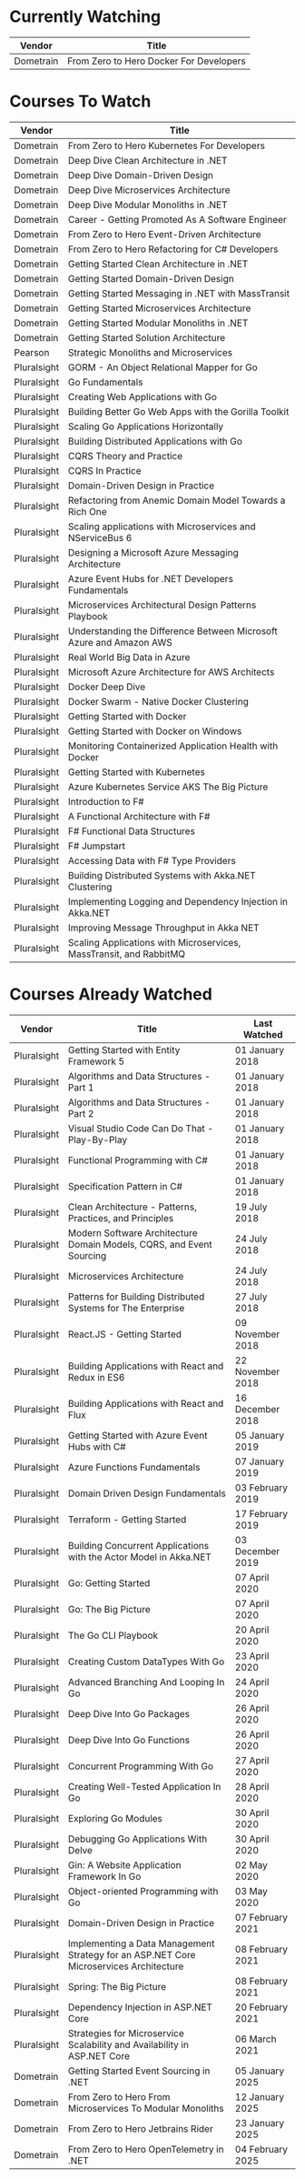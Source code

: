 Currently Watching
==================
Vendor    | Title                                   |
--------- | --------------------------------------- |
Dometrain | From Zero to Hero Docker For Developers |

Courses To Watch
================
Vendor      | Title                                                               |
----------- | ------------------------------------------------------------------- |
Dometrain   | From Zero to Hero Kubernetes For Developers                         |
Dometrain   | Deep Dive Clean Architecture in .NET                                |
Dometrain   | Deep Dive Domain-Driven Design                                      |
Dometrain   | Deep Dive Microservices Architecture                                |
Dometrain   | Deep Dive Modular Monoliths in .NET                                 |
Dometrain   | Career - Getting Promoted As A Software Engineer                    |
Dometrain   | From Zero to Hero Event-Driven Architecture                         |
Dometrain   | From Zero to Hero Refactoring for C# Developers                     |
Dometrain   | Getting Started Clean Architecture in .NET                          |
Dometrain   | Getting Started Domain-Driven Design                                |
Dometrain   | Getting Started Messaging in .NET with MassTransit                  |
Dometrain   | Getting Started Microservices Architecture                          |
Dometrain   | Getting Started Modular Monoliths in .NET                           |
Dometrain   | Getting Started Solution Architecture                               |
Pearson     | Strategic Monoliths and Microservices                               |
Pluralsight | GORM - An Object Relational Mapper for Go                           |
Pluralsight | Go Fundamentals                                                     |
Pluralsight | Creating Web Applications with Go                                   |
Pluralsight | Building Better Go Web Apps with the Gorilla Toolkit                |
Pluralsight | Scaling Go Applications Horizontally                                |
Pluralsight | Building Distributed Applications with Go                           |
Pluralsight | CQRS Theory and Practice                                            |
Pluralsight | CQRS In Practice                                                    |
Pluralsight | Domain-Driven Design in Practice                                    |
Pluralsight | Refactoring from Anemic Domain Model Towards a Rich One             |
Pluralsight | Scaling applications with Microservices and NServiceBus 6           |
Pluralsight | Designing a Microsoft Azure Messaging Architecture                  |
Pluralsight | Azure Event Hubs for .NET Developers Fundamentals                   |
Pluralsight | Microservices Architectural Design Patterns Playbook                |
Pluralsight | Understanding the Difference Between Microsoft Azure and Amazon AWS |
Pluralsight | Real World Big Data in Azure                                        |
Pluralsight | Microsoft Azure Architecture for AWS Architects                     |
Pluralsight | Docker Deep Dive                                                    |
Pluralsight | Docker Swarm - Native Docker Clustering                             |
Pluralsight | Getting Started with Docker                                         |
Pluralsight | Getting Started with Docker on Windows                              |
Pluralsight | Monitoring Containerized Application Health with Docker             |
Pluralsight | Getting Started with Kubernetes                                     |
Pluralsight | Azure Kubernetes Service AKS  The Big Picture                       |
Pluralsight | Introduction to F#                                                  |
Pluralsight | A Functional Architecture with F#                                   |
Pluralsight | F# Functional Data Structures                                       |
Pluralsight | F# Jumpstart                                                        |
Pluralsight | Accessing Data with F# Type Providers                               |
Pluralsight | Building Distributed Systems with Akka.NET Clustering               |
Pluralsight | Implementing Logging and Dependency Injection in Akka.NET           |
Pluralsight | Improving Message Throughput in Akka NET                            |
Pluralsight | Scaling Applications with Microservices, MassTransit, and RabbitMQ  |

Courses Already Watched
=======================
Vendor      | Title                                                                                  | Last Watched
----------- | -------------------------------------------------------------------------------------- | ----------------
Pluralsight | Getting Started with Entity Framework 5                                                | 01 January 2018
Pluralsight | Algorithms and Data Structures - Part 1                                                | 01 January 2018
Pluralsight | Algorithms and Data Structures - Part 2                                                | 01 January 2018
Pluralsight | Visual Studio Code Can Do That - Play-By-Play                                          | 01 January 2018
Pluralsight | Functional Programming with C#                                                         | 01 January 2018
Pluralsight | Specification Pattern in C#                                                            | 01 January 2018
Pluralsight | Clean Architecture - Patterns, Practices, and Principles                               | 19 July 2018
Pluralsight | Modern Software Architecture Domain Models, CQRS, and Event Sourcing                   | 24 July 2018
Pluralsight | Microservices Architecture                                                             | 24 July 2018
Pluralsight | Patterns for Building Distributed Systems for The Enterprise                           | 27 July 2018
Pluralsight | React.JS - Getting Started                                                             | 09 November 2018
Pluralsight | Building Applications with React and Redux in ES6                                      | 22 November 2018
Pluralsight | Building Applications with React and Flux                                              | 16 December 2018
Pluralsight | Getting Started with Azure Event Hubs with C#                                          | 05 January 2019
Pluralsight | Azure Functions Fundamentals                                                           | 07 January 2019
Pluralsight | Domain Driven Design Fundamentals                                                      | 03 February 2019
Pluralsight | Terraform - Getting Started                                                            | 17 February 2019
Pluralsight | Building Concurrent Applications with the Actor Model in Akka.NET                      | 03 December 2019
Pluralsight | Go: Getting Started                                                                    | 07 April 2020
Pluralsight | Go: The Big Picture                                                                    | 07 April 2020
Pluralsight | The Go CLI Playbook                                                                    | 20 April 2020
Pluralsight | Creating Custom DataTypes With Go                                                      | 23 April 2020
Pluralsight | Advanced Branching And Looping In Go                                                   | 24 April 2020
Pluralsight | Deep Dive Into Go Packages                                                             | 26 April 2020
Pluralsight | Deep Dive Into Go Functions                                                            | 26 April 2020
Pluralsight | Concurrent Programming With Go                                                         | 27 April 2020
Pluralsight | Creating Well-Tested Application In Go                                                 | 28 April 2020
Pluralsight | Exploring Go Modules                                                                   | 30 April 2020
Pluralsight | Debugging Go Applications With Delve                                                   | 30 April 2020
Pluralsight | Gin: A Website Application Framework In Go                                             | 02 May 2020
Pluralsight | Object-oriented Programming with Go                                                    | 03 May 2020
Pluralsight | Domain-Driven Design in Practice                                                       | 07 February 2021
Pluralsight | Implementing a Data Management Strategy for an ASP.NET Core Microservices Architecture | 08 February 2021
Pluralsight | Spring: The Big Picture                                                                | 08 February 2021
Pluralsight | Dependency Injection in ASP.NET Core                                                   | 20 February 2021
Pluralsight | Strategies for Microservice Scalability and Availability in ASP.NET Core               | 06 March 2021
Dometrain   | Getting Started Event Sourcing in .NET                                                 | 05 January 2025
Dometrain   | From Zero to Hero From Microservices To Modular Monoliths                              | 12 January 2025
Dometrain   | From Zero to Hero Jetbrains Rider                                                      | 23 January 2025
Dometrain   | From Zero to Hero OpenTelemetry in .NET                                                | 04 February 2025

